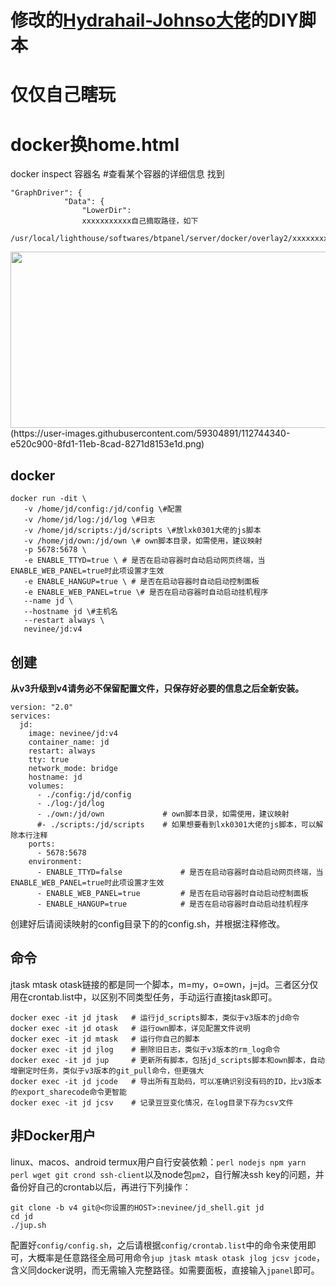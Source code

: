 # 修改的[Hydrahail-Johnso大佬](https://github.com/Hydrahail-Johnson/diy_scripts)的DIY脚本
# 仅仅自己瞎玩
# docker换home.html
docker inspect 容器名  #查看某个容器的详细信息
找到 
```
"GraphDriver": {
            "Data": {
                "LowerDir": 
                xxxxxxxxxxx自己摘取路径，如下
```
```
/usr/local/lighthouse/softwares/btpanel/server/docker/overlay2/xxxxxxxxxxxxxxxxxxxxxxxxxxxxx
```
<div align=center><img width="978" height="282" src="https://user-images.githubusercontent.com/59304891/112744340-e520c900-8fd1-11eb-8cad-8271d8153e1d.png"/></div>
(https://user-images.githubusercontent.com/59304891/112744340-e520c900-8fd1-11eb-8cad-8271d8153e1d.png)

## docker
```
docker run -dit \
   -v /home/jd/config:/jd/config \#配置
   -v /home/jd/log:/jd/log \#日志
   -v /home/jd/scripts:/jd/scripts \#放lxk0301大佬的js脚本
   -v /home/jd/own:/jd/own \# own脚本目录，如需使用，建议映射
   -p 5678:5678 \
   -e ENABLE_TTYD=true \ # 是否在启动容器时自动启动网页终端，当ENABLE_WEB_PANEL=true时此项设置才生效
   -e ENABLE_HANGUP=true \ # 是否在启动容器时自动启动控制面板
   -e ENABLE_WEB_PANEL=true \# 是否在启动容器时自动启动挂机程序
   --name jd \
   --hostname jd \#主机名
   --restart always \
   nevinee/jd:v4
```
## 创建
**从v3升级到v4请务必不保留配置文件，只保存好必要的信息之后全新安装。**
```
version: "2.0"
services:
  jd:
    image: nevinee/jd:v4
    container_name: jd
    restart: always
    tty: true
    network_mode: bridge
    hostname: jd
    volumes:
      - ./config:/jd/config
      - ./log:/jd/log
      - ./own:/jd/own             # own脚本目录，如需使用，建议映射
      #- ./scripts:/jd/scripts    # 如果想要看到lxk0301大佬的js脚本，可以解除本行注释
    ports:
      - 5678:5678
    environment: 
      - ENABLE_TTYD=false             # 是否在启动容器时自动启动网页终端，当ENABLE_WEB_PANEL=true时此项设置才生效
      - ENABLE_WEB_PANEL=true         # 是否在启动容器时自动启动控制面板
      - ENABLE_HANGUP=true            # 是否在启动容器时自动启动挂机程序
```
创建好后请阅读映射的config目录下的的config.sh，并根据注释修改。
## 命令
jtask mtask otask链接的都是同一个脚本，m=my，o=own，j=jd。三者区分仅用在crontab.list中，以区别不同类型任务，手动运行直接jtask即可。
```
docker exec -it jd jtask   # 运行jd_scripts脚本，类似于v3版本的jd命令
docker exec -it jd otask   # 运行own脚本，详见配置文件说明
docker exec -it jd mtask   # 运行你自己的脚本
docker exec -it jd jlog    # 删除旧日志，类似于v3版本的rm_log命令
docker exec -it jd jup     # 更新所有脚本，包括jd_scripts脚本和own脚本，自动增删定时任务，类似于v3版本的git_pull命令，但更强大
docker exec -it jd jcode   # 导出所有互助码，可以准确识别没有码的ID，比v3版本的export_sharecode命令更智能
docker exec -it jd jcsv    # 记录豆豆变化情况，在log目录下存为csv文件
```

## 非Docker用户
linux、macos、android termux用户自行安装依赖：`perl nodejs npm yarn perl wget git crond ssh-client`以及node包`pm2`，自行解决ssh key的问题，并备份好自己的crontab以后，再进行下列操作：
```
git clone -b v4 git@<你设置的HOST>:nevinee/jd_shell.git jd
cd jd
./jup.sh
```
配置好`config/config.sh`，之后请根据`config/crontab.list`中的命令来使用即可，大概率是任意路径全局可用命令`jup jtask mtask otask jlog jcsv jcode`，含义同docker说明，而无需输入完整路径。如需要面板，直接输入`jpanel`即可。
